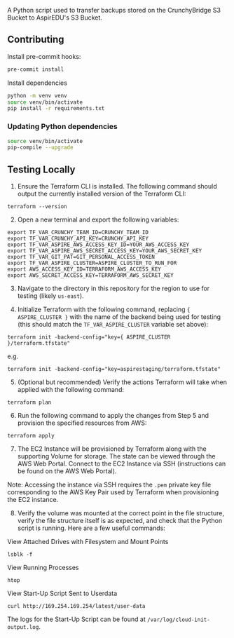 A Python script used to transfer backups stored on the CrunchyBridge S3 Bucket to AspirEDU's S3 Bucket.


## Contributing

Install pre-commit hooks:

```bash
pre-commit install
```

Install dependencies

```bash
python -m venv venv
source venv/bin/activate
pip install -r requirements.txt
```

### Updating Python dependencies

```bash
source venv/bin/activate
pip-compile --upgrade
```

## Testing Locally

1. Ensure the Terraform CLI is installed. The following command should output the currently installed version of the Terraform CLI:

```
terraform --version
```

2. Open a new terminal and export the following variables:

```
export TF_VAR_CRUNCHY_TEAM_ID=CRUNCHY_TEAM_ID
export TF_VAR_CRUNCHY_API_KEY=CRUNCHY_API_KEY
export TF_VAR_ASPIRE_AWS_ACCESS_KEY_ID=YOUR_AWS_ACCESS_KEY
export TF_VAR_ASPIRE_AWS_SECRET_ACCESS_KEY=YOUR_AWS_SECRET_KEY
export TF_VAR_GIT_PAT=GIT_PERSONAL_ACCESS_TOKEN
export TF_VAR_ASPIRE_CLUSTER=ASPIRE_CLUSTER_TO_RUN_FOR
export AWS_ACCESS_KEY_ID=TERRAFORM_AWS_ACCESS_KEY
export AWS_SECRET_ACCESS_KEY=TERRAFORM_AWS_SECRET_KEY
```

3. Navigate to the directory in this repository for the region to use for testing (likely `us-east`).

4. Initialize Terraform with the following command, replacing `{ ASPIRE_CLUSTER }` with the name of the backend being used for testing (this should match the `TF_VAR_ASPIRE_CLUSTER` variable set above):

```
terraform init -backend-config="key={ ASPIRE_CLUSTER }/terraform.tfstate"
```
e.g.
```
terraform init -backend-config="key=aspirestaging/terraform.tfstate"
```

5. (Optional but recommended) Verify the actions Terraform will take when applied with the following command:

```
terraform plan
```

6. Run the following command to apply the changes from Step 5 and provision the specified resources from AWS:

```
terraform apply
```

7. The EC2 Instance will be provisioned by Terraform along with the supporting Volume for storage. The state can be viewed through the AWS Web Portal. Connect to the EC2 Instance via SSH (instructions can be found on the AWS Web Portal).

Note: Accessing the instance via SSH requires the `.pem` private key file corresponding to the AWS Key Pair used by Terraform when provisioning the EC2 instance.

8. Verify the volume was mounted at the correct point in the file structure, verify the file structure itself is as expected, and check that the Python script is running. Here are a few useful commands:

View Attached Drives with Filesystem and Mount Points
```
lsblk -f
```

View Running Processes
```
htop
```

View Start-Up Script Sent to Userdata
```
curl http://169.254.169.254/latest/user-data
```

The logs for the Start-Up Script can be found at `/var/log/cloud-init-output.log`.
